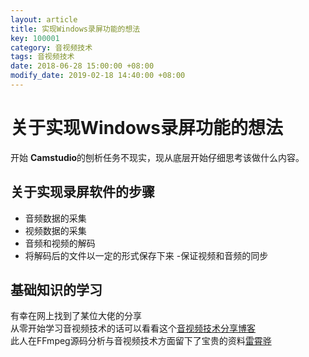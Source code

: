 ```yaml
---
layout: article
title: 实现Windows录屏功能的想法
key: 100001
category: 音视频技术
tags: 音视频技术
date: 2018-06-28 15:00:00 +08:00
modify_date: 2019-02-18 14:40:00 +08:00
---
```


# 关于实现Windows录屏功能的想法

开始 **Camstudio**的刨析任务不现实，现从底层开始仔细思考该做什么内容。

<!--more-->

## 关于实现录屏软件的步骤

- 音频数据的采集
- 视频数据的采集
- 音频和视频的解码
- 将解码后的文件以一定的形式保存下来
 -保证视频和音频的同步

## 基础知识的学习

有幸在网上找到了某位大佬的分享  
从零开始学习音视频技术的话可以看看这个[音视频技术分享博客](http://blog.yundiantech.com/)  
此人在FFmpeg源码分析与音视频技术方面留下了宝贵的资料[雷霄骅](https://blog.csdn.net/leixiaohua1020)
